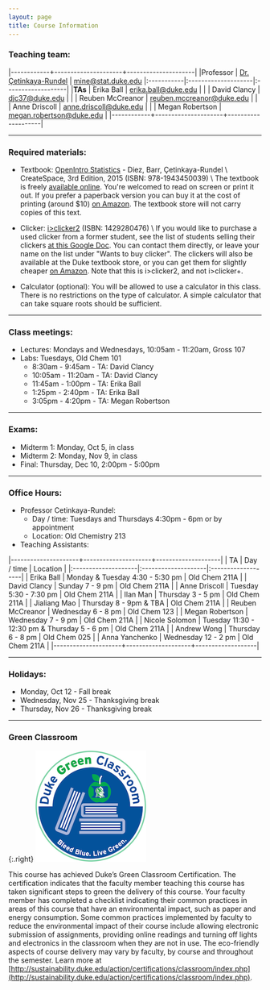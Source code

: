 ```yaml
---
layout: page
title: Course Information
---
```


### Teaching team:

|------------+---------------------+---------------------|
|Professor   | [Dr. Çetinkaya-Rundel](http://stat.duke.edu/~mc301) | [mine@stat.duke.edu](mailto:mine@stat.duke.edu)
|:-----------|:--------------------|:-------------------|
|**TAs**     | Erika Ball          | [erika.ball@duke.edu](mailto:erika.ball@duke.edu) |
|            | David Clancy        | [djc37@duke.edu](mailto:djc37@duke.edu) |
|            | Reuben McCreanor    | [reuben.mccreanor@duke.edu](mailto:reuben.mccreanor@duke.edu) |
|            | Anne Driscoll       | [anne.driscoll@duke.edu](mailto:anne.driscoll@duke.edu) |
|            | Megan Robertson     | [megan.robertson@duke.edu](mailto:megan.robertson@duke.edu) |
|------------+---------------------+--------------------|

* * *

### Required materials:

* Textbook: [OpenIntro Statistics](http://openintro.org/os) - Diez, Barr, Çetinkaya-Rundel \\
   CreateSpace, 3rd Edition, 2015 (ISBN: 978-1943450039) \\
The textbook is freely [available online](http://openintro.org/os). You're welcomed to read on screen or print it out. If you prefer a paperback version you can buy it at the cost of printing (around $10) [on Amazon](http://openintro.org/os). The textbook store will not carry copies of this text.

* Clicker: [i>clicker2](http://www.amazon.com/I-Clicker-2-I-Clicker/dp/1429280476) (ISBN: 1429280476) \\
If you would like to purchase a used clicker from a former student, see the list of students selling their clickers [at this Google Doc](https://docs.google.com/spreadsheet/ccc?key=0AkY2lFgS9uiDdE1fMkZUZnp6alJDSG9tYlIwTFJWdnc#gid=0). You can contact them directly, or leave your name on the list under "Wants to buy clicker". The clickers will also be available at the Duke textbook store, or you can get them for slightly cheaper [on Amazon](http://www.amazon.com/I-Clicker-2-I-Clicker/dp/1429280476). Note that this is i>clicker2, and not i>clicker+.

* Calculator (optional): You will be allowed to use a calculator in this class. There is no restrictions on the type of calculator. A simple calculator that can take square roots should be sufficient.

* * *

### Class meetings:
* Lectures: Mondays and Wednesdays, 10:05am - 11:20am, Gross 107
* Labs: Tuesdays, Old Chem 101
    * 8:30am - 9:45am - TA: David Clancy
    * 10:05am - 11:20am - TA: David Clancy
    * 11:45am - 1:00pm - TA: Erika Ball
    * 1:25pm - 2:40pm - TA: Erika Ball
    * 3:05pm - 4:20pm - TA: Megan Robertson

* * *

### <a name="exams"></a>Exams:

* Midterm 1: Monday, Oct 5, in class
* Midterm 2: Monday, Nov 9, in class
* Final: Thursday, Dec 10,  2:00pm - 5:00pm

* * *

### <a name="oh"></a>Office Hours:
* Professor Cetinkaya-Rundel:
    * Day / time: Tuesdays and Thursdays 4:30pm - 6pm or by appointment
    * Location: Old Chemistry 213
* Teaching Assistants:

|---------------------+---------------------+--------------------|
| TA                  | Day / time          | Location           |
|:--------------------|:--------------------|:-------------------|
| Erika Ball          | Monday & Tuesday 4:30 - 5:30 pm | Old Chem 211A |
| David Clancy        | Sunday 7 - 9 pm                 | Old Chem 211A |
| Anne Driscoll       | Tuesday 5:30 - 7:30 pm          | Old Chem 211A |
| Ilan Man            | Thursday 3 - 5 pm               | Old Chem 211A |
| Jialiang Mao        | Thursday 8 - 9pm & TBA          | Old Chem 211A |
| Reuben McCreanor    | Wednesday 6 - 8 pm              | Old Chem 123 |
| Megan Robertson     | Wednesday 7 - 9 pm              | Old Chem 211A |
| Nicole Solomon      | Tuesday 11:30 - 12:30 pm & Thursday 5 - 6 pm | Old Chem 211A |
| Andrew Wong         | Thursday 6 - 8 pm               | Old Chem 025 |
| Anna Yanchenko      | Wednesday 12 - 2 pm             | Old Chem 211A |
|---------------------+--------------------+-------------------|


* * *

### Holidays:

* Monday, Oct 12 - Fall break
* Wednesday, Nov 25 - Thanksgiving break
* Thursday, Nov 26 - Thanksgiving break

* * *

### Green Classroom

{:.right}
![DukeGreenClassroomCertification](DukeGreenClassroomCertification-Logo.png)

This course has achieved Duke’s Green Classroom Certification. The certification indicates that the faculty member teaching this course has taken significant steps to green the delivery of this course. Your faculty member has completed a checklist indicating their common practices in areas of this course that have an environmental impact, such as paper and energy consumption. Some common practices implemented by faculty to reduce the environmental impact of their course include allowing electronic submission of assignments, providing online readings and turning off lights and electronics in the classroom when they are not in use. The eco-friendly aspects of course delivery may vary by faculty, by course and throughout the semester. Learn more at [http://sustainability.duke.edu/action/certifications/classroom/index.php](http://sustainability.duke.edu/action/certifications/classroom/index.php).

